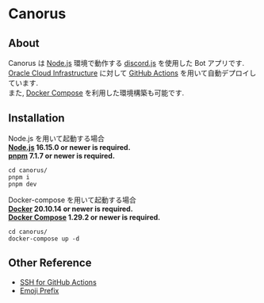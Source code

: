 # Canorus

## About

Canorus は [Node.js](https://nodejs.org/ja/) 環境で動作する [discord.js](https://discord.js.org) を使用した Bot アプリです.  
[Oracle Cloud Infrastructure](https://www.oracle.com/jp/cloud/) に対して [GitHub Actions](https://github.com/features/actions) を用いて自動デプロイしています.  
また, [Docker Compose](https://docs.docker.com/compose/) を利用した環境構築も可能です.

## Installation

Node.js を用いて起動する場合  
**[Node.js](https://nodejs.org/ja/) 16.15.0 or newer is required.**  
**[pnpm](https://pnpm.io/ja/) 7.1.7 or newer is required.**

```sh-session
cd canorus/
pnpm i
pnpm dev
```

Docker-compose を用いて起動する場合  
**[Docker](https://docs.docker.com/) 20.10.14 or newer is required.**  
**[Docker Compose](https://docs.docker.com/compose/) 1.29.2 or newer is required.**

```sh-session
cd canorus/
docker-compose up -d
```

## Other Reference

- [SSH for GitHub Actions](https://github.com/appleboy/ssh-action)
- [Emoji Prefix](https://gitmoji.dev/)

